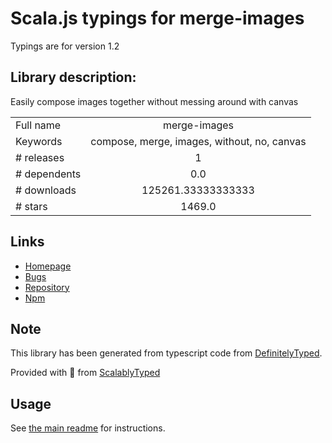 
# Scala.js typings for merge-images

Typings are for version 1.2

## Library description:
Easily compose images together without messing around with canvas

|                    |                 |
| ------------------ | :-------------: |
| Full name          | merge-images |
| Keywords           | compose, merge, images, without, no, canvas |
| # releases         | 1 |
| # dependents       | 0.0 |
| # downloads        | 125261.33333333333 |
| # stars            | 1469.0 |

## Links
- [Homepage](https://github.com/lukechilds/merge-images)
- [Bugs](https://github.com/lukechilds/merge-images/issues)
- [Repository](https://github.com/lukechilds/merge-images)
- [Npm](https://www.npmjs.com/package/merge-images)
    


## Note
This library has been generated from typescript code from [DefinitelyTyped](https://definitelytyped.org).

Provided with :purple_heart: from [ScalablyTyped](https://github.com/oyvindberg/ScalablyTyped)

## Usage
See [the main readme](../../readme.md) for instructions.


